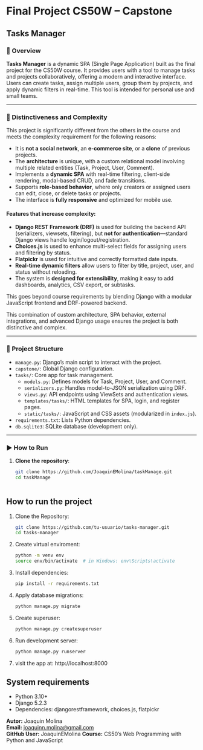 # Final Project CS50W – Capstone

## Tasks Manager

### 📝 Overview

**Tasks Manager** is a dynamic SPA (Single Page Application) built as the final project for the CS50W course. It provides users with a tool to manage tasks and projects collaboratively, offering a modern and interactive interface. Users can create tasks, assign multiple users, group them by projects, and apply dynamic filters in real-time. This tool is intended for personal use and small teams.

---

### 🚩 Distinctiveness and Complexity

This project is significantly different from the others in the course and meets the complexity requirement for the following reasons:

- It is **not a social network**, an **e-commerce site**, or a **clone** of previous projects.
- The **architecture** is unique, with a custom relational model involving multiple related entities (Task, Project, User, Comment).
- Implements a **dynamic SPA** with real-time filtering, client-side rendering, modal-based CRUD, and fade transitions.
- Supports **role-based behavior**, where only creators or assigned users can edit, close, or delete tasks or projects.
- The interface is **fully responsive** and optimized for mobile use.

#### Features that increase complexity:

- **Django REST Framework (DRF)** is used for building the backend API (serializers, viewsets, filtering), but **not for authentication**—standard Django views handle login/logout/registration.
- **Choices.js** is used to enhance multi-select fields for assigning users and filtering by status.
- **Flatpickr** is used for intuitive and correctly formatted date inputs.
- **Real-time dynamic filters** allow users to filter by title, project, user, and status without reloading.
- The system is **designed for extensibility**, making it easy to add dashboards, analytics, CSV export, or subtasks.

This goes beyond course requirements by blending Django with a modular JavaScript frontend and DRF-powered backend.


This combination of custom architecture, SPA behavior, external integrations, and advanced Django usage ensures the project is both distinctive and complex.

---

### 📁 Project Structure

- `manage.py`: Django’s main script to interact with the project.
- `capstone/`: Global Django configuration.
- `tasks/`: Core app for task management.
  - `models.py`: Defines models for Task, Project, User, and Comment.
  - `serializers.py`: Handles model-to-JSON serialization using DRF.
  - `views.py`: API endpoints using ViewSets and authentication views.
  - `templates/tasks/`: HTML templates for SPA, login, and register pages.
  - `static/tasks/`: JavaScript and CSS assets (modularized in `index.js`).
- `requirements.txt`: Lists Python dependencies.
- `db.sqlite3`: SQLite database (development only).

---

### ▶️ How to Run

1. **Clone the repository**:
   ```bash
   git clone https://github.com/JoaquinEMolina/taskManage.git
   cd taskManage



## How to run the project
1. Clone the Repository:
   ```bash
   git clone https://github.com/tu-usuario/tasks-manager.git
   cd tasks-manager
   ```

2. Create virtual enviroment:
   ```bash
   python -m venv env
   source env/bin/activate  # in Windows: env\Scripts\activate
   ```

3. Install dependencies:
   ```bash
   pip install -r requirements.txt
   ```

4. Apply database migrations:
   ```bash
   python manage.py migrate
   ```

5. Create superuser:
   ```bash
   python manage.py createsuperuser
   ```

6. Run development server:
   ```bash
   python manage.py runserver
   ```

7. visit the app at: http://localhost:8000


## System requirements

- Python 3.10+
- Django 5.2.3
- Dependencies: djangorestframework, choices.js, flatpickr

**Autor:** Joaquin Molina  
**Email:** joaquinn.molina@gmail.com  
**GitHub User:** JoaquinEMolina
**Course:** CS50’s Web Programming with Python and JavaScript